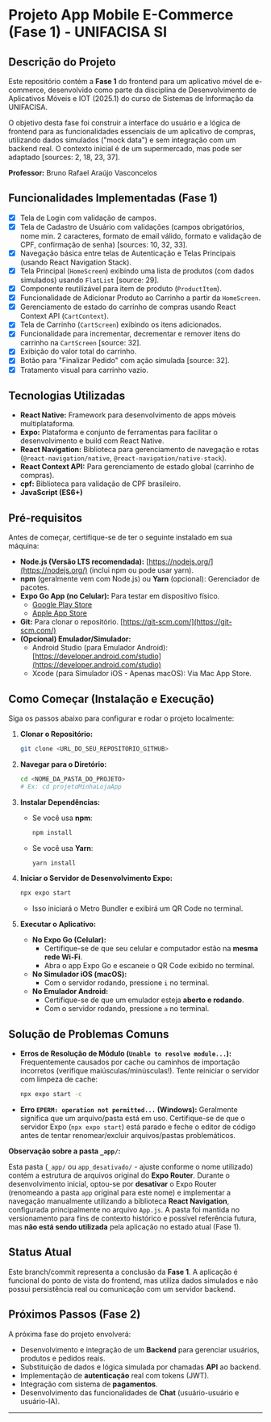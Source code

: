 # Projeto App Mobile E-Commerce (Fase 1) - UNIFACISA SI

## Descrição do Projeto

Este repositório contém a **Fase 1** do frontend para um aplicativo móvel de e-commerce, desenvolvido como parte da disciplina de Desenvolvimento de Aplicativos Móveis e IOT (2025.1) do curso de Sistemas de Informação da UNIFACISA.

O objetivo desta fase foi construir a interface do usuário e a lógica de frontend para as funcionalidades essenciais de um aplicativo de compras, utilizando dados simulados ("mock data") e sem integração com um backend real. O contexto inicial é de um supermercado, mas pode ser adaptado [sources: 2, 18, 23, 37].

**Professor:** Bruno Rafael Araújo Vasconcelos

## Funcionalidades Implementadas (Fase 1)

- [x] Tela de Login com validação de campos.
- [x] Tela de Cadastro de Usuário com validações (campos obrigatórios, nome min. 2 caracteres, formato de email válido, formato e validação de CPF, confirmação de senha) [sources: 10, 32, 33].
- [x] Navegação básica entre telas de Autenticação e Telas Principais (usando React Navigation Stack).
- [x] Tela Principal (`HomeScreen`) exibindo uma lista de produtos (com dados simulados) usando `FlatList` [source: 29].
- [x] Componente reutilizável para item de produto (`ProductItem`).
- [x] Funcionalidade de Adicionar Produto ao Carrinho a partir da `HomeScreen`.
- [x] Gerenciamento de estado do carrinho de compras usando React Context API (`CartContext`).
- [x] Tela de Carrinho (`CartScreen`) exibindo os itens adicionados.
- [x] Funcionalidade para incrementar, decrementar e remover itens do carrinho na `CartScreen` [source: 32].
- [x] Exibição do valor total do carrinho.
- [x] Botão para "Finalizar Pedido" com ação simulada [source: 32].
- [x] Tratamento visual para carrinho vazio.

## Tecnologias Utilizadas

- **React Native:** Framework para desenvolvimento de apps móveis multiplataforma.
- **Expo:** Plataforma e conjunto de ferramentas para facilitar o desenvolvimento e build com React Native.
- **React Navigation:** Biblioteca para gerenciamento de navegação e rotas (`@react-navigation/native`, `@react-navigation/native-stack`).
- **React Context API:** Para gerenciamento de estado global (carrinho de compras).
- **cpf:** Biblioteca para validação de CPF brasileiro.
- **JavaScript (ES6+)**

## Pré-requisitos

Antes de começar, certifique-se de ter o seguinte instalado em sua máquina:

- **Node.js (Versão LTS recomendada):** [https://nodejs.org/](https://nodejs.org/) (inclui npm ou pode usar yarn).
- **npm** (geralmente vem com Node.js) ou **Yarn** (opcional): Gerenciador de pacotes.
- **Expo Go App (no Celular):** Para testar em dispositivo físico.
  - [Google Play Store](https://play.google.com/store/apps/details?id=host.exp.exponent)
  - [Apple App Store](https://apps.apple.com/us/app/expo-go/id982107779)
- **Git:** Para clonar o repositório. [https://git-scm.com/](https://git-scm.com/)
- **(Opcional) Emulador/Simulador:**
  - Android Studio (para Emulador Android): [https://developer.android.com/studio](https://developer.android.com/studio)
  - Xcode (para Simulador iOS - Apenas macOS): Via Mac App Store.

## Como Começar (Instalação e Execução)

Siga os passos abaixo para configurar e rodar o projeto localmente:

1.  **Clonar o Repositório:**

    ```bash
    git clone <URL_DO_SEU_REPOSITORIO_GITHUB>
    ```

2.  **Navegar para o Diretório:**

    ```bash
    cd <NOME_DA_PASTA_DO_PROJETO>
    # Ex: cd projetoMinhaLojaApp
    ```

3.  **Instalar Dependências:**

    - Se você usa **npm**:
      ```bash
      npm install
      ```
    - Se você usa **Yarn**:
      ```bash
      yarn install
      ```

4.  **Iniciar o Servidor de Desenvolvimento Expo:**

    ```bash
    npx expo start
    ```

    - Isso iniciará o Metro Bundler e exibirá um QR Code no terminal.

5.  **Executar o Aplicativo:**
    - **No Expo Go (Celular):**
      - Certifique-se de que seu celular e computador estão na **mesma rede Wi-Fi**.
      - Abra o app Expo Go e escaneie o QR Code exibido no terminal.
    - **No Simulador iOS (macOS):**
      - Com o servidor rodando, pressione `i` no terminal.
    - **No Emulador Android:**
      - Certifique-se de que um emulador esteja **aberto e rodando**.
      - Com o servidor rodando, pressione `a` no terminal.

## Solução de Problemas Comuns

- **Erros de Resolução de Módulo (`Unable to resolve module...`):** Frequentemente causados por cache ou caminhos de importação incorretos (verifique maiúsculas/minúsculas!). Tente reiniciar o servidor com limpeza de cache:
  ```bash
  npx expo start -c
  ```
- **Erro `EPERM: operation not permitted...` (Windows):** Geralmente significa que um arquivo/pasta está em uso. Certifique-se de que o servidor Expo (`npx expo start`) está parado e feche o editor de código antes de tentar renomear/excluir arquivos/pastas problemáticos.

**Observação sobre a pasta `_app/`:**

Esta pasta (`_app/` ou `app_desativado/` - ajuste conforme o nome utilizado) contém a estrutura de arquivos original do **Expo Router**. Durante o desenvolvimento inicial, optou-se por **desativar** o Expo Router (renomeando a pasta `app` original para este nome) e implementar a navegação manualmente utilizando a biblioteca **React Navigation**, configurada principalmente no arquivo `App.js`. A pasta foi mantida no versionamento para fins de contexto histórico e possível referência futura, mas **não está sendo utilizada** pela aplicação no estado atual (Fase 1).

## Status Atual

Este branch/commit representa a conclusão da **Fase 1**. A aplicação é funcional do ponto de vista do frontend, mas utiliza dados simulados e não possui persistência real ou comunicação com um servidor backend.

## Próximos Passos (Fase 2)

A próxima fase do projeto envolverá:

- Desenvolvimento e integração de um **Backend** para gerenciar usuários, produtos e pedidos reais.
- Substituição de dados e lógica simulada por chamadas **API** ao backend.
- Implementação de **autenticação** real com tokens (JWT).
- Integração com sistema de **pagamentos**.
- Desenvolvimento das funcionalidades de **Chat** (usuário-usuário e usuário-IA).

---
